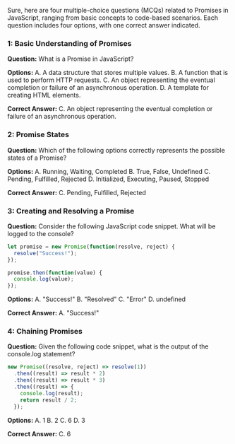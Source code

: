 Sure, here are four multiple-choice questions (MCQs) related to Promises in JavaScript, ranging from basic concepts to code-based scenarios. Each question includes four options, with one correct answer indicated.

### 1: Basic Understanding of Promises

**Question:** What is a Promise in JavaScript?

**Options:**
A. A data structure that stores multiple values.
B. A function that is used to perform HTTP requests.
C. An object representing the eventual completion or failure of an asynchronous operation.
D. A template for creating HTML elements.

**Correct Answer:** C. An object representing the eventual completion or failure of an asynchronous operation.

### 2: Promise States

**Question:** Which of the following options correctly represents the possible states of a Promise?

**Options:**
A. Running, Waiting, Completed
B. True, False, Undefined
C. Pending, Fulfilled, Rejected
D. Initialized, Executing, Paused, Stopped

**Correct Answer:** C. Pending, Fulfilled, Rejected

### 3: Creating and Resolving a Promise

**Question:** Consider the following JavaScript code snippet. What will be logged to the console?

```javascript
let promise = new Promise(function(resolve, reject) {
  resolve("Success!");
});

promise.then(function(value) {
  console.log(value);
});
```

**Options:**
A. "Success!"
B. "Resolved"
C. "Error"
D. undefined

**Correct Answer:** A. "Success!"

### 4: Chaining Promises

**Question:** Given the following code snippet, what is the output of the console.log statement?

```javascript
new Promise((resolve, reject) => resolve(1))
  .then((result) => result * 2)
  .then((result) => result * 3)
  .then((result) => {
    console.log(result);
    return result / 2;
  });
```

**Options:**
A. 1
B. 2
C. 6
D. 3

**Correct Answer:** C. 6

